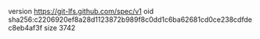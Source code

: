 version https://git-lfs.github.com/spec/v1
oid sha256:c2206920ef8a28d1123872b989f8c0dd1c6ba62681cd0ce238cdfdec8eb4af3f
size 3742

